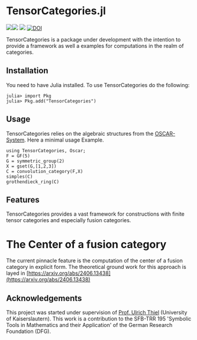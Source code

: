 # TensorCategories.jl

[![][docs-dev-img]][docs-dev-url][![][ga-img]][ga-url] [![][codecov_img]][codecov_url] [![DOI](https://zenodo.org/badge/413334326.svg)](https://doi.org/10.5281/zenodo.15756399)

TensorCategories is a package under development with the intention to provide a framework as well a examples for computations in the realm of categories.

## Installation

You need to have Julia installed. To use TensorCategories
do the following:

```julia-repl
julia> import Pkg
julia> Pkg.add("TensorCategories")
```

## Usage

TensorCategories relies on the algebraic structures from the [OSCAR-System](https://github.com/oscar-system/Oscar.jl). Here a minimal usage Example.

```@repl
using TensorCategories, Oscar;
F = GF(5)
G = symmetric_group(2)
X = gset(G,[1,2,3])
C = convolution_category(F,X)
simples(C)
grothendieck_ring(C)
```

## Features

TensorCategories provides a vast framework for constructions with finite tensor categories and especially fusion categories. 

# The Center of a fusion category

The current pinnacle feature is the computation of the center of a fusion category in explicit form. The theoretical ground work for 
this approach is layed in [https://arxiv.org/abs/2406.13438](https://arxiv.org/abs/2406.13438)  

## Acknowledgements

This project was started under supervision of [Prof. Ulrich Thiel](https://ulthiel.com/math/)  (University of Kaiserslautern). This work is a
contribution to the SFB-TRR 195 'Symbolic Tools in Mathematics and their
Application' of the German Research Foundation (DFG).


[docs-stable-img]: https://img.shields.io/badge/docs-stable-blue.svg
[docs-stable-url]: https://fabianmaeurer.github.io/TensorCategories.jl/stable/
[docs-dev-img]: https://img.shields.io/badge/docs-dev-blue.svg
[docs-dev-url]: https://fabianmaeurer.github.io/TensorCategories.jl/dev/

[build-status-img]: https://ci.appveyor.com/api/projects/status/egtv4niuustg4kpc?svg=true
[build-status-url]: https://ci.appveyor.com/project/FabianMaeurer/TensorCategories-jl

[codecov_img]: https://codecov.io/gh/FabianMaeurer/TensorCategories.jl/branch/master/graph/badge.svg?token=axGHAcozx5
[codecov_url]: https://codecov.io/gh/FabianMaeurer/TensorCategories.jl

[ga-img]: https://github.com/FabianMaeurer/TensorCategories.jl/actions/workflows/runtests.yml/badge.svg
[ga-url]: https://github.com/FabianMaeurer/TensorCategories.jl/actions/workflows/runtests.yml

